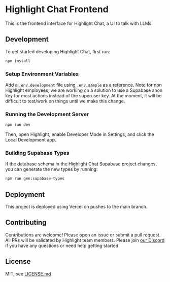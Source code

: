 # Highlight Chat Frontend

This is the frontend interface for Highlight Chat, a UI to talk with LLMs.

## Development

To get started developing Highlight Chat, first run:

```bash
npm install
```

### Setup Environment Variables

Add a `.env.development` file using `.env.sample` as a reference. Note for non Highlight employees, we are working on a solution to use a Supabase anon key for most actions instead of the superuser key. At the moment, it will be difficult to test/work on things until we make this change.

### Running the Development Server

```bash
npm run dev
```

Then, open Highlight, enable Developer Mode in Settings, and click the Local Development app.

### Building Supabase Types

If the database schema in the Highlight Chat Supabase project changes, you can generate the new types by running:

```bash
npm run gen:supabase-types
```

## Deployment

This project is deployed using Vercel on pushes to the main branch.

## Contributing

Contributions are welcome! Please open an issue or submit a pull request. All PRs will be validated by Highlight team members. Please join [our Discord](https://discord.gg/hlai) if you have any questions or need help getting started.

## License

MIT, see [LICENSE.md](LICENSE.md)
